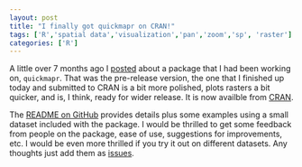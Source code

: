 ```yaml
---
layout: post
title: "I finally got quickmapr on CRAN!"
tags: ['R','spatial data','visualization','pan','zoom','sp', 'raster']
categories: ['R']
---
```


A little over 7 months ago I [posted](http://jwhollister.com/r/2015/03/13/quickmapr-pre-release.html) about a package that I had been working on, `quickmapr`.  That was the pre-release version, the one that I finished up today and submitted to CRAN is a bit more polished, plots rasters a bit quicker, and is, I think, ready for wider release. It is now availble from [CRAN](https://cran.r-project.org/web/packages/quickmapr/index.html).

The [README on GitHub](https://github.com/jhollist/quickmapr/blob/master/README.md) provides details plus some examples using a small dataset included with the package.  I would be thrilled to get some feedback from people on the package, ease of use, suggestions for improvements, etc.  I would be even more thrilled if you try it out on different datasets.  Any thoughts just add them as [issues](https://github.com/jhollist/quickmapr/issues).  

